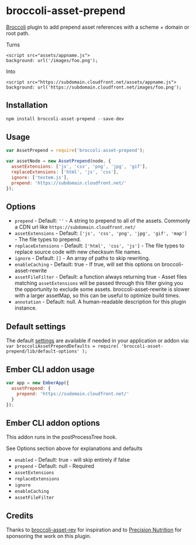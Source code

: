 # broccoli-asset-prepend

[Broccoli](https://github.com/broccolijs/broccoli) plugin to add prepend asset references with a scheme + domain or root path.

Turns

```
<script src="assets/appname.js">
background: url('/images/foo.png');
```

Into

```
<script src="https://subdomain.cloudfront.net/assets/appname.js">
background: url('https://subdomain.cloudfront.net/images/foo.png');
```

## Installation

```js
npm install broccoli-asset-prepend --save-dev
```

## Usage

```js
var AssetPrepend = require('broccoli-asset-prepend');

var assetNode = new AssetPrepend(node, {
  assetExtensions: ['js', 'css', 'png', 'jpg', 'gif'],
  replaceExtensions: ['html', 'js', 'css'],
  ignore: ['testem.js'],
  prepend: 'https://subdomain.cloudfront.net/'
});
```

## Options

  - `prepend` - Default: `''` - A string to prepend to all of the assets. Commonly a CDN url like `https://subdomain.cloudfront.net/`
  - `assetExtensions` - Default: `['js', 'css', 'png', 'jpg', 'gif', 'map']` - The file types to prepend.
  - `replaceExtensions` - Default: `['html', 'css', 'js']` - The file types to replace source code with new checksum file names.
  - `ignore` - Default: `[]` - An array of paths to skip rewriting.
  - `enableCaching` - Default: true - If true, will set this options on broccoli-asset-rewrite
  - `assetFileFilter` - Default: a function always returning true - Asset files matching `assetExtensions` will be passed through this filter giving you the opportunity to exclude some assets. broccoli-asset-rewrite is slower with a larger assetMap, so this can be useful to optimize build times.
  - `annotation` - Default: null. A human-readable description for this plugin instance.

## Default settings

The default [settings](https://github.com/yapplabs/broccoli-asset-prepend/blob/master/lib/default-options.js) are available if needed in your application or addon via:
`var broccoliAssetPrependDefaults = require( 'broccoli-asset-prepend/lib/default-options' );`

## Ember CLI addon usage

```js
var app = new EmberApp({
  assetPrepend: {
    prepend: 'https://sudomain.cloudfront.net/'
  }
});
```

## Ember CLI addon options

This addon runs in the postProcessTree hook.

See Options section above for explanations and defaults

  - `enabled` - Default: true - will skip entirely if false
  - `prepend` - Default: null - Required
  - `assetExtensions`
  - `replaceExtensions`
  - `ignore`
  - `enableCaching`
  - `assetFileFilter`
 
## Credits

Thanks to [broccoli-asset-rev](https://github.com/rickharrison/broccoli-asset-rev) for inspiration
and to [Precision Nutrition](https://github.com/PrecisionNutrition) for sponsoring the work on this plugin.
